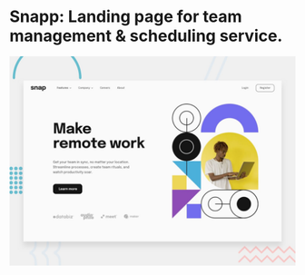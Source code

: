 # Snapp: Landing page for team management & scheduling service.

![Design preview for the Intro section with dropdown navigation coding challenge](./design/desktop-preview.jpg)

